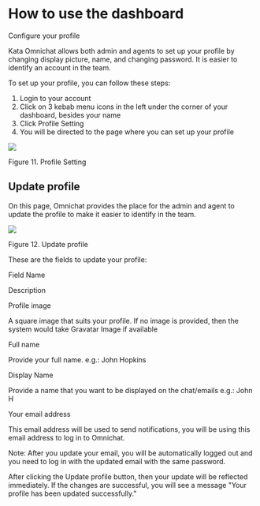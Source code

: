 # How to use the dashboard

Configure your profile

Kata Omnichat allows both admin and agents to set up your profile by changing display picture, name, and changing password. It is easier to identify an account in the team.

To set up your profile, you can follow these steps:

1.  Login to your account
2.  Click on 3 kebab menu icons in the left under the corner of your dashboard, besides your name
3.  Click Profile Setting
4.  You will be directed to the page where you can set up your profile

![](https://lh5.googleusercontent.com/U-QKvgLoSljboR5nlathyF38yd3C0LSu_6US-IjuZMMd8ia0JqkAZZrSAe9FCVlObElVqvCPNA7zUMfBuL8pjLNScsjFYeHiP65KWO27l4wX1c3rVTR6dNo8NlbCrk8KLqHMo0LL)

Figure 11. Profile Setting

## Update profile

On this page, Omnichat provides the place for the admin and agent to update the profile to make it easier to identify in the team.

![](https://lh4.googleusercontent.com/Q8ZBbLC-l039xkpvoR8U2MO8-Qu5HyKrxQamZeXZlnX3afUo0-WmxoOz2wGyb0uXS55xldRwsYpqYPCt5r6-Fbzyfl2DctnpQJy8SJwM-fh7HxiWDjyS4xUYLONxR8puUBm3Xdar)

Figure 12. Update profile

These are the fields to update your profile:

Field Name

Description

Profile image

A square image that suits your profile. If no image is provided, then the system would take Gravatar Image if available

Full name

Provide your full name. e.g.: John Hopkins

Display Name

Provide a name that you want to be displayed on the chat/emails e.g.: John H

Your email address

This email address will be used to send notifications, you will be using this email address to log in to Omnichat.

Note: After you update your email, you will be automatically logged out and you need to log in with the updated email with the same password.

After clicking the Update profile button, then your update will be reflected immediately. If the changes are successful, you will see a message "Your profile has been updated successfully."
